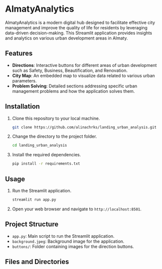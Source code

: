 # AlmatyAnalytics

AlmatyAnalytics is a modern digital hub designed to facilitate effective city management and improve the quality of life for residents by leveraging data-driven decision-making. This Streamlit application provides insights and analytics on various urban development areas in Almaty.

## Features

- **Directions**: Interactive buttons for different areas of urban development such as Safety, Business, Beautification, and Renovation.
- **City Map**: An embedded map to visualize data related to various urban parameters.
- **Problem Solving**: Detailed sections addressing specific urban management problems and how the application solves them.

## Installation

1. Clone this repository to your local machine.
    ```bash
    git clone https://github.com/alinachrks/landing_urban_analysis.git
    ```
2. Change the directory to the project folder.
    ```bash
    cd landing_urban_analysis
    ```
3. Install the required dependencies.
    ```bash
    pip install -r requirements.txt
    ```

## Usage

1. Run the Streamlit application.
    ```bash
    streamlit run app.py
    ```
2. Open your web browser and navigate to `http://localhost:8501`.

## Project Structure

- `app.py`: Main script to run the Streamlit application.
- `background.jpeg`: Background image for the application.
- `buttons/`: Folder containing images for the direction buttons.

## Files and Directories

